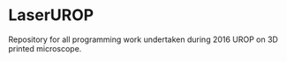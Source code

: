 # LaserUROP
Repository for all programming work undertaken during 2016 UROP on 3D printed microscope.
